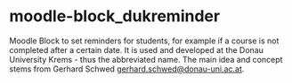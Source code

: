 # moodle-block_dukreminder
Moodle Block to set reminders for students, for example if a course is not completed after a certain date. 
It is used and developed at the Donau University Krems - thus the abbreviated name. The main idea and concept stems from Gerhard Schwed <gerhard.schwed@donau-uni.ac.at>. 
